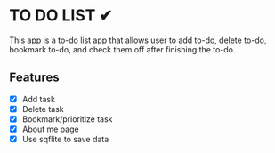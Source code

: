 # TO DO LIST ✔
This app is a to-do list app that allows user to add to-do, delete to-do, bookmark to-do, and  check them off after finishing the to-do.

## Features
- [x] Add task
- [x] Delete task
- [x] Bookmark/prioritize task
- [x] About me page
- [x] Use sqflite to save data
